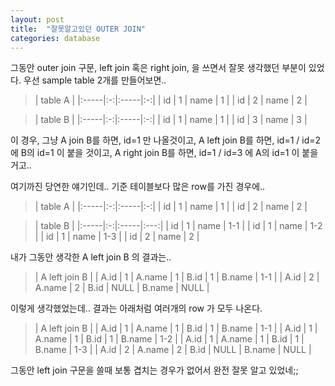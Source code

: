 ```yaml
---
layout: post
title:  "잘못알고있던 OUTER JOIN"
categories: database
---
```


그동안 outer join 구문, left join 혹은 right join, 을 쓰면서 잘못 생각했던 부분이 있었다.
우선 sample table 2개를 만들어보면..

> | table A |
> |:-----|:-:|:-----|:-:|
> | id   | 1 | name | 1 |
> | id   | 2 | name | 2 |

> | table B |
> |:-----|:-:|:-----|:-:|
> | id   | 1 | name | 1 |
> | id   | 3 | name | 3 |

이 경우, 그냥 A join B를 하면, id=1 만 나올것이고, A left join B를 하면, id=1 / id=2 에 B의 id=1 이 붙을 것이고, A right join B를 하면, id=1 / id=3 에 A의 id=1 이 붙을 거고..

여기까진 당연한 얘기인데.. 기준 테이블보다 많은 row를 가진 경우에..

> | table A |
> |:-----|:-:|:-----|:-:|
> | id   | 1 | name | 1 |
> | id   | 2 | name | 2 |

> | table B |
> |:-----|:-:|:-----|:---:|
> | id   | 1 | name | 1-1 |
> | id   | 1 | name | 1-2 |
> | id   | 1 | name | 1-3 |
> | id   | 2 | name | 2   |

내가 그동안 생각한 A left join B 의 결과는..

> | A left join B |
> | A.id | 1 | A.name | 1 | B.id | 1    | B.name | 1-1  |
> | A.id | 2 | A.name | 2 | B.id | NULL | B.name | NULL |

이렇게 생각했었는데.. 결과는 아래처럼 여러개의 row 가 모두 나온다.

> | A left join B |
> | A.id | 1 | A.name | 1 | B.id | 1    | B.name | 1-1  |
> | A.id | 1 | A.name | 1 | B.id | 1    | B.name | 1-2  |
> | A.id | 1 | A.name | 1 | B.id | 1    | B.name | 1-3  |
> | A.id | 2 | A.name | 2 | B.id | NULL | B.name | NULL |

그동안 left join 구문을 쓸때 보통 겹치는 경우가 없어서 완전 잘못 알고 있었네;;
